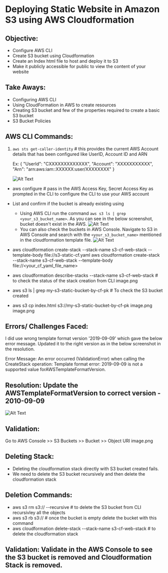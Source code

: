 # Deploying Static Website in Amazon S3 using AWS Cloudformation

## Objective: 
- Configure AWS CLI 
- Create S3 bucket using Cloudformation
- Create an Index html file to host and deploy it to S3 
- Make it publicly accessible for public to view the content of your website

## Take Aways: 
- Configuring AWS CLI 
- Using CloudFormation in AWS to create resources
- Creating S3 bucket and few of the properties required to create a basic S3 bucket 
- S3 Bucket Policies 

## AWS CLI Commands: 
1. `aws sts get-caller-identity` # this provides the current AWS Account details that has been configured like UserID, Account ID and ARN 

    Ex: 
    {
        "UserId": "CXXXXXXXXXXXXX",
        "Account": "XXXXXXXXXXX",
        "Arn": "arn:aws:iam::XXXXXX:user/XXXXXXXX"
    }

    ![Alt Text](/Users/pradeep/Documents/s3-cloudformation/AWS_Details.png)
- aws configure # pass in the AWS Access Key, Secret Access Key as prompted in the CLI to configure the CLI to use your AWS account 
- List and confirm if the bucket is already existing using 
    - Using AWS CLI run the command `aws s3 ls | grep <your_s3_bucket_name>`. As you can see in the below screenshot, bucket doesn't exist in the AWS. 
        ![Alt Text](/Users/pradeep/Documents/s3-cloudformation/S3_bucket_checkl.png)
    - You can also check the buckets in AWS Console. Navigate to S3 in AWS Console and search with the `<your_s3_bucket_name>` mentioned in the cloudformation template file. 
        ![Alt Text](/Users/pradeep/Documents/s3-cloudformation/AWS_S3_Console.png)

- aws cloudformation create-stack --stack-name s3-cf-web-stack --template-body file://s3-static-cf.yaml 
aws cloudformation create-stack --stack-name s3-cf-web-stack --template-body file://<your_cf_yaml_file_name> 
- aws cloudformation describe-stacks --stack-name s3-cf-web-stack  # to check the status of the stack creation from CLI 
    image.png
- aws s3 ls | grep my-s3-static-bucket-by-cf-pk  # To check the S3 bucket created
- aws s3 cp index.html s3://my-s3-static-bucket-by-cf-pk 
    image.png
    image.png

## Errors/ Challenges Faced: 
I did use wrong template format version '2019-09-09' which gave the below error message. Updated it to the right version as in the below screenshot in the resolution.

Error Message: An error occurred (ValidationError) when calling the CreateStack operation: Template format error: 2019-09-09 is not a supported value forAWSTemplateFormatVersion.

## Resolution: Update the AWSTemplateFormatVersion to correct version - 2010-09-09 
![Alt Text](/Users/pradeep/Documents/s3-cloudformation/Version_Correction.png) 

## Validation: 
Go to AWS Console >> S3 Buckets >> Bucket >> Object URI 
image.png

## Deleting Stack:
- Deleting the cloudformation stack directly with S3 bucket created fails. 
- We need to delete the S3 bucket recursively and then delete the cloudformation stack 

## Deletion Commands: 
- aws s3 rm s3://<bucket-name> --recursive # to delete the S3 bucket from CLI recursivley all the objects
- aws s3 rb s3://<bucket-name>  # once the bucket is empty delete the bucket with this command
- aws cloudformation delete-stack --stack-name s3-cf-web-stack # to delete the cloudformation stack 

## Validation: Validate in the AWS Console to see the  S3 bucket is removed and Cloudformation Stack is removed. 

